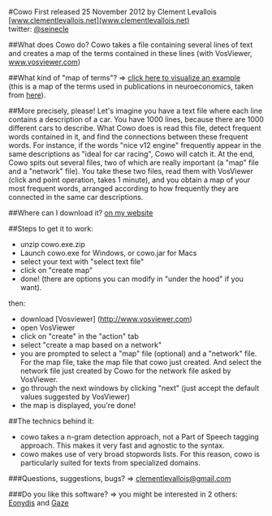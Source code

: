 #Cowo
First released 25 November 2012 by Clement Levallois  
[www.clementlevallois.net](www.clementlevallois.net)    
twitter: [@seinecle](https://twitter.com/seinecle)  

##What does Cowo do?
Cowo takes a file containing several lines of text and creates a map of the terms contained in these lines (with VosViewer, www.vosviewer.com)

##What kind of "map of terms"?
=> [click here to visualize an example](http://www.clementlevallois.net/download/example%20of%20terms%20maps.jpg)  
(this is a map of the terms used in publications in neuroeconomics, taken from [here](http://www.nature.com/nrn/journal/v13/n11/abs/nrn3354.html)).

##More precisely, please!
Let's imagine you have a text file where each line contains a description of a car. You have 1000 lines, because there are 1000 different cars to describe. What Cowo does is read this file, detect frequent words contained in it, and find the connections between these frequent words. For instance, if the words "nice v12 engine" frequently appear in the same descriptions as "ideal for car racing", Cowo will catch it. At the end, Cowo spits out several files, two of which are really important (a "map" file and a "network" file). You take these two files, read them with VosViewer (click and point operation, takes 1 minute), and you obtain a map of your most frequent words, arranged according to how frequently they are connected in the same car descriptions.

##Where can I download it?
[on my website](http://www.clementlevallois.net/portfolio.html)

##Steps to get it to work:
- unzip cowo.exe.zip
- Launch cowo.exe for Windows, or cowo.jar for Macs
- select your text with "select text file"
- click on "create map"
- done!
(there are options you can modify in "under the hood" if you want).

then:
- download [Vosviewer] (http://www.vosviewer.com)
- open VosViewer
- click on "create" in the "action" tab
- select "create a map based on a network"
- you are prompted to select a "map" file (optional) and a "network" file. For the map file, take the map file that cowo just created. And select the network file just created by Cowo for the network file asked by VosViewer.
- go through the next windows by clicking "next" (just accept the default values suggested by VosViewer)
- the map is displayed, you're done!

##The technics behind it:
- cowo takes a n-gram detection approach, not a Part of Speech tagging approach. This makes it very fast and agnostic to the syntax.
- cowo makes use of very broad stopwords lists. For this reason, cowo is particularly suited for texts from specialized domains.


###Questions, suggestions, bugs?
=> clementlevallois@gmail.com

###Do you like this software?
=> you might be interested in 2 others: [Eonydis](https://github.com/seinecle/Eonydis/wiki/wiki) and [Gaze](https://github.com/seinecle/Gaze/wiki/Gaze:-find-structure-in-your-networks)
